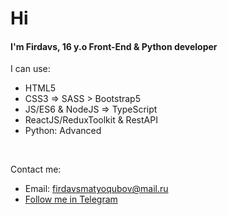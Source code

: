 <h1>Hi</h1>
<h4>I'm Firdavs, 16 y.o Front-End & Python developer</h4>
I can use:

- HTML5
- CSS3 => SASS > Bootstrap5
- JS/ES6 & NodeJS => TypeScript
- ReactJS/ReduxToolkit & RestAPI
- Python: Advanced

<br>

Contact me:

- Email: firdavsmatyoqubov@mail.ru
- <a href="https://t.me/matyokuboff">Follow me in Telegram</a>
<h4></h4>
 
